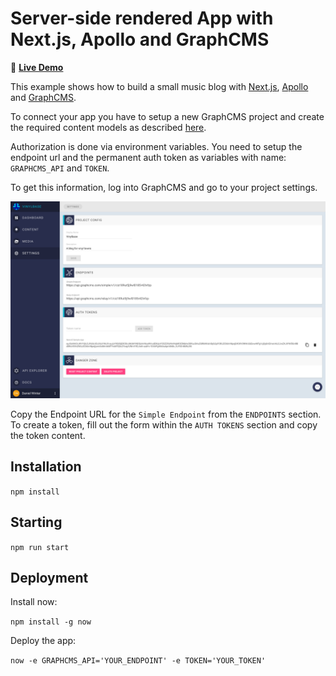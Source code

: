 # Server-side rendered App with Next.js, Apollo and GraphCMS

🚀 **[Live Demo](https://vinylbase.now.sh)**

This example shows how to build a small music blog with [Next.js](https://github.com/zeit/next.js/), [Apollo](http://www.apollodata.com/) and [GraphCMS](https://graphcms.com).

To connect your app you have to setup a new GraphCMS project and create the required content models as described [here](https://graphcms.com/docs/Examples/#serverside-rendered-app-with-nextjs-and-apollo).

Authorization is done via environment variables. You need to setup the endpoint url and the permanent auth token as variables with name: `GRAPHCMS_API` and `TOKEN`.

To get this information, log into GraphCMS and go to your project settings.

![Screenshot](docs/settings.png)

Copy the Endpoint URL for the `Simple Endpoint` from the `ENDPOINTS` section. To create a token, fill out the form within the `AUTH TOKENS` section and copy the token content.

## Installation

`npm install`

## Starting

`npm run start`

## Deployment

Install now:

`npm install -g now`

Deploy the app:

`now -e GRAPHCMS_API='YOUR_ENDPOINT' -e TOKEN='YOUR_TOKEN'`
